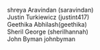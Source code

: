 shreya Aravindan (saravindan) <br>
Justin Turkiewicz (justint417) <br>
Geethika Abhilash(geethika) <br>
Sheril George (sherilhannah) <br>
John Byman johnbyman
